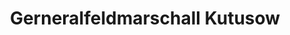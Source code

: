 ---
title: Gerneralfeldmarschall Kutusow
name: Kutusow
full_name: Michail Illarionowitsch Kutusow-Smolenski
alias: Kutusow
group: Russische Armee
rank: Generalfeldmarschall
priority: 1
---